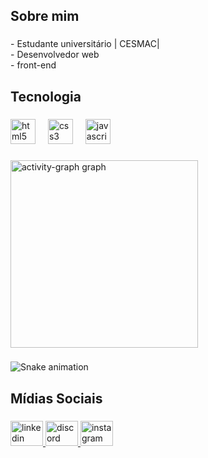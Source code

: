 <h2 align="left">Sobre mim</h2>

###

<p align="left">- Estudante universitário | CESMAC|<br>- Desenvolvedor web<br>-  front-end</p>

###

<h2 align="left">Tecnologia</h2>

###

<div align="left">
  <img src="https://skillicons.dev/icons?i=html" height="40" alt="html5 logo"  />
  <img width="12" />
  <img src="https://skillicons.dev/icons?i=css" height="40" alt="css3 logo"  />
  <img width="12" />
  <img src="https://skillicons.dev/icons?i=js" height="40" alt="javascript logo"  />
</div>

###

<div align="left">
  <img src="https://github-readme-activity-graph.vercel.app/graph?username=samuelpereiraaa&radius=16&theme=gruvbox&area=true&order=5" height="300" alt="activity-graph graph"  />
</div>

###

<img src="https://raw.githubusercontent.com/samuelpereiraaa/samuelpereiraaa/output/snake.svg" alt="Snake animation" />

###

<h2 align="left">Mídias Sociais</h2>

###

<div align="left">
  <a href="https://www.linkedin.com/in/samuel-pereira-782353322?lipi=urn%3Ali%3Apage%3Ad_flagship3_profile_view_base_contact_details%3BWAqAq6%2F4SVe9xNFUVUDBHA%3D%3D" target="_blank">
    <img src="https://raw.githubusercontent.com/maurodesouza/profile-readme-generator/master/src/assets/icons/social/linkedin/default.svg" width="52" height="40" alt="linkedin logo"  />
  </a>
  <a href="364240352686637069" target="_blank">
    <img src="https://raw.githubusercontent.com/maurodesouza/profile-readme-generator/master/src/assets/icons/social/discord/default.svg" width="52" height="40" alt="discord logo"  />
  </a>
  <a href="https://www.instagram.com/samuelpereiiraa_/" target="_blank">
    <img src="https://raw.githubusercontent.com/maurodesouza/profile-readme-generator/master/src/assets/icons/social/instagram/default.svg" width="52" height="40" alt="instagram logo"  />
  </a>
</div>

###
